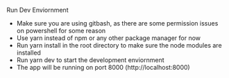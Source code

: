 Run Dev Enviornment
- Make sure you are using gitbash, as there are some permission issues on powershell for some reason
- Use yarn instead of npm or any other package manager for now
- Run yarn install in the root directory to make sure the node modules are installed
- Run yarn dev to start the development enviornment
- The app will be running on port 8000 (http://localhost:8000)